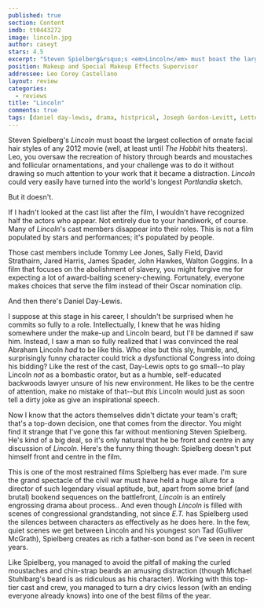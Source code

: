 ```yaml
---
published: true
section: Content
imdb: tt0443272
image: lincoln.jpg
author: caseyt 
stars: 4.5
excerpt: "Steven Spielberg&rsquo;s <em>Lincoln</em> must boast the largest collection of ornate facial hair styles of any 2012 movie (well, at least until <em>The Hobbit</em> hits theaters). Leo, you oversaw the recreation of history through beards and moustaches and follicular ornamentations, and your challenge was to do it without drawing so much attention to your work that it became a distraction. <em>Lincoln</em> could very easily have turned into the world&rsquo;s longest <em>Portlandia</em> sketch."
position: Makeup and Special Makeup Effects Supervisor
addressee: Leo Corey Castellano
layout: review
categories: 
  - reviews
title: "Lincoln"
comments: true
tags: [daniel day-lewis, drama, histprical, Joseph Gordon-Levitt, Letters, lincoln, steven spielberg, Tommy Lee Jones]
---
```

Steven Spielberg's _Lincoln_ must boast the largest collection of ornate facial hair styles of any 2012 movie (well, at least until _The Hobbit_ hits theaters). Leo, you oversaw the recreation of history through beards and moustaches and follicular ornamentations, and your challenge was to do it without drawing so much attention to your work that it became a distraction. _Lincoln_ could very easily have turned into the world's longest _Portlandia_ sketch.

But it doesn't.

If I hadn't looked at the cast list after the film, I wouldn't have recognized half the actors who appear. Not entirely due to your handiwork, of course. Many of _Lincoln_'s cast members disappear into their roles. This is not a film populated by stars and performances; it's populated by people.

Those cast members include Tommy Lee Jones, Sally Field, David Strathairn, Jared Harris, James Spader, John Hawkes, Walton Goggins. In a film that focuses on the abolishment of slavery, you might forgive me for expecting a lot of award-baiting scenery-chewing. Fortunately, everyone makes choices that serve the film instead of their Oscar nomination clip.

And then there's Daniel Day-Lewis.

I suppose at this stage in his career, I shouldn't be surprised when he commits so fully to a role. Intellectually, I knew that he was hiding somewhere under the make-up and Lincoln beard, but I'll be damned if saw him. Instead, I saw a man so fully realized that I was convinced the real Abraham Lincoln _had_ to be like this.  Who else but this sly, humble, and, surprisingly funny character could trick a dysfunctional Congress into doing his bidding? Like the rest of the cast, Day-Lewis opts to go small--to play Lincoln _not_ as a bombastic orator, but as a humble, self-educated backwoods lawyer unsure of his new environment. He likes to be the centre of attention, make no mistake of that--but _this_ Lincoln would just as soon tell a dirty joke as give an inspirational speech.

Now I know that the actors themselves didn't dictate your team's craft; that's a top-down decision, one that comes from the director. You might find it strange that I've gone this far without mentioning Steven Spielberg. He's kind of a big deal, so it's only natural that he be front and centre in any discussion of _Lincoln._ Here's the funny thing though: Spielberg doesn't put himself  front and centre in the film.

This is one of the most restrained films Spielberg has ever made. I'm sure the grand spectacle of the civil war must have held a huge allure for a director of such legendary visual aptitude, but, apart from some brief (and brutal) bookend sequences on the battlefront, _Lincoln_ is an entirely engrossing  drama about process.. And even though _Lincoln_ is filled with scenes of congressional grandstanding, not since _E.T._ has Spielberg used the silences between characters as effectively as he does here. In the few, quiet scenes we get between Lincoln and his youngest son Tad (Gulliver McGrath), Spielberg creates as rich a father-son bond as I've seen in recent years.

Like Spielberg, you managed to avoid the pitfall of making the curled moustaches and chin-strap beards an amusing distraction (though Michael Stuhlbarg's beard is as ridiculous as his character). Working with this top-tier cast and crew, you managed to turn a dry civics lesson (with an ending everyone already knows) into one of the best films of the year.